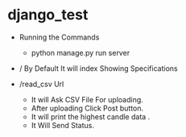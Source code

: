 # django_test

* Running the Commands

    - python manage.py run server

* / By Default It will index Showing Specifications

* /read_csv Url 

    - It will Ask CSV File For uploading.
    - After uploading Click Post button.
    - It will print the highest candle data .
    - It Will Send Status.